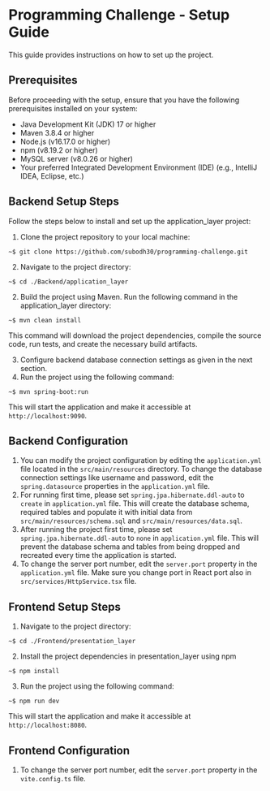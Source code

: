 # Programming Challenge - Setup Guide

This guide provides instructions on how to set up the project.

## Prerequisites

Before proceeding with the setup, ensure that you have the following prerequisites installed on your system:

- Java Development Kit (JDK) 17 or higher
- Maven 3.8.4 or higher
- Node.js (v16.17.0 or higher)
- npm (v8.19.2 or higher)
- MySQL server (v8.0.26 or higher)
- Your preferred Integrated Development Environment (IDE) (e.g., IntelliJ IDEA, Eclipse, etc.)

## Backend Setup Steps

Follow the steps below to install and set up the application_layer project:

1. Clone the project repository to your local machine:
```console
~$ git clone https://github.com/subodh30/programming-challenge.git
```
2. Navigate to the project directory:
```console
~$ cd ./Backend/application_layer
```
2. Build the project using Maven. Run the following command in the application_layer directory:
```console
~$ mvn clean install
```
This command will download the project dependencies, compile the source code, run tests, and create the necessary build artifacts.

3. Configure backend database connection settings as given in the next section.
4. Run the project using the following command:
```console
~$ mvn spring-boot:run
```
This will start the application and make it accessible at `http://localhost:9090`.

## Backend Configuration

1.  You can modify the project configuration by editing the `application.yml` file located in the `src/main/resources` directory. To change the database connection settings like username and password, edit the `spring.datasource` properties in the `application.yml` file.
2. For running first time, please set `spring.jpa.hibernate.ddl-auto` to `create` in `application.yml` file. This will create the database schema, required tables and populate it with initial data from `src/main/resources/schema.sql` and `src/main/resources/data.sql`.
3. After running the project first time, please set `spring.jpa.hibernate.ddl-auto` to `none` in `application.yml` file. This will prevent the database schema and tables from being dropped and recreated every time the application is started.
4. To change the server port number, edit the `server.port` property in the `application.yml` file. Make sure you change port in React port also in `src/services/HttpService.tsx` file.


## Frontend Setup Steps

1. Navigate to the project directory:
```console
~$ cd ./Frontend/presentation_layer
```

2. Install the project dependencies in presentation_layer using npm
```console
~$ npm install
```
3. Run the project using the following command:
```console
~$ npm run dev
```
This will start the application and make it accessible at `http://localhost:8080`.

## Frontend Configuration
1. To change the server port number, edit the `server.port` property in the `vite.config.ts` file.